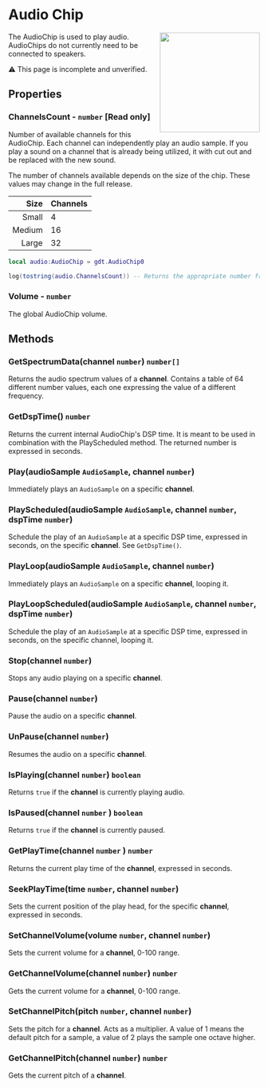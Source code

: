 # Audio Chip

<img src="https://docs.retrogadgets.game/api/modules/AudioChip.png" width="200" align="right">

The AudioChip is used to play audio. AudioChips do not currently need to be connected to speakers.

⚠️ This page is incomplete and unverified.

## Properties

### ChannelsCount - `number` **[Read only]**

Number of available channels for this AudioChip. Each channel can independently play an audio sample. If you play a sound on a channel that is already being utilized, it with cut out and be replaced with the new sound.

The number of channels available depends on the size of the chip. These values may change in the full release.

|   Size | Channels |
| -----: | :------- |
|  Small | 4        |
| Medium | 16       |
|  Large | 32       |

```lua
local audio:AudioChip = gdt.AudioChip0

log(tostring(audio.ChannelsCount)) -- Returns the appropriate number from the table above
```

### Volume - `number`

The global AudioChip volume.

## Methods

### GetSpectrumData(channel `number`) `number[]`

Returns the audio spectrum values of a **channel**. Contains a table of 64 different number values, each one expressing the value of a different frequency.

### GetDspTime() `number`

Returns the current internal AudioChip's DSP time. It is meant to be used in combination with the PlayScheduled method. The returned number is expressed in seconds.

### Play(audioSample `AudioSample`, channel `number`)

Immediately plays an `AudioSample` on a specific **channel**.

### PlayScheduled(audioSample `AudioSample`, channel `number`, dspTime `number`)

Schedule the play of an `AudioSample` at a specific DSP time, expressed in seconds, on the specific **channel**. See `GetDspTime()`.

### PlayLoop(audioSample `AudioSample`, channel `number`)

Immediately plays an `AudioSample` on a specific **channel**, looping it.

### PlayLoopScheduled(audioSample `AudioSample`, channel `number`, dspTime `number`)

Schedule the play of an `AudioSample` at a specific DSP time, expressed in seconds, on the specific channel, looping it.

### Stop(channel `number`)

Stops any audio playing on a specific **channel**.

### Pause(channel `number`)

Pause the audio on a specific **channel**.

### UnPause(channel `number`)

Resumes the audio on a specific **channel**.

### IsPlaying(channel `number`) `boolean`

Returns `true` if the **channel** is currently playing audio.

### IsPaused(channel `number` ) `boolean`

Returns `true` if the **channel** is currently paused.

### GetPlayTime(channel `number` ) `number`

Returns the current play time of the **channel**, expressed in seconds.

### SeekPlayTime(time `number`, channel `number`)

Sets the current position of the play head, for the specific **channel**, expressed in seconds.

### SetChannelVolume(volume `number`, channel `number`)

Sets the current volume for a **channel**, 0-100 range.

### GetChannelVolume(channel `number`) `number`

Gets the current volume for a **channel**, 0-100 range.

### SetChannelPitch(pitch `number`, channel `number`)

Sets the pitch for a **channel**. Acts as a multiplier. A value of 1 means the default pitch for a sample, a value of 2 plays the sample one octave higher.

### GetChannelPitch(channel `number`) `number`

Gets the current pitch of a **channel**.
